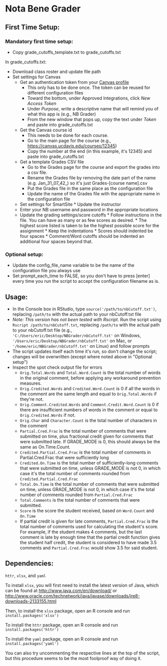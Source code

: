 # Nota Bene Grader

## First Time Setup:  

### Mandatory first time setup:  
* Copy grade_cutoffs_template.txt to grade_cutoffs.txt

In grade_cutoffs.txt:  
* Download class roster and update file path
* Set settings for Canvas
    * Get an authentication token from your [Canvas profile](https://canvas.ucdavis.edu/profile/settings)
        * This only has to be done once. The token can be reused for different
          configuration files
        * Toward the bottom, under Approved Integrations, click *New Access Token*
        * Under *Purpose*, write a descriptive name that will remind you of what this
          app is (e.g., NB Grader)
        * From the new window that pops up, copy the text under *Token* and paste into
          grade_cutoffs.txt
    * Get the Canvas course id
        * This needs to be done for each course.
        * Go to the main page for the course (e.g., https://canvas.ucdavis.edu/courses/12345)
        * Copy the number at the end (in this example, it's 12345) and paste into
          grade_cutoffs.txt
    * Get a template Grades CSV file
        * Go to the Grades page for the course and export the grades into a csv file.
        * Rename the Grades file by removing the date part of the name (e.g.
          Jan_31_07_42_) so it's just Grades-[course name].csv
        * Put the Grades file in the same place as the configuration file
        * Update the name of the Grades file with the appropriate name in the
          configuration file
  * Set settings for SmartSite
        * Update the instructor
  * Enter your NB username and password in the appropriate locations
  * Update the grading settings/score cutoffs
        * Follow instructions in the file. You can have as many or as few scores as
          desired.
        * The highest score listed is taken to be the highest possible score for the
          assignment
        * Keep the indentations
            * Scores should indented be four spaces
            * Comment/Word cutoffs should be indented an additional four spaces beyond
              that.

### Optional setup:  
* Update the config_file_name variable to be the name of the configuration file
  you always use
* Set prompt_each_time to FALSE, so you don't have to press [enter] every time
  you run the script to accept the configuration filename as is.

## Usage:  
* In the Console box in RStudio, type `source('/path/to/nbCutoff.txt')`,
  replacing  `/path/to` with the actual path to your nbCutoff.txt file 
* *Note: This version has not been tested with Rscript.* Run the script using
  `Rscript /path/to/nbCutoff.txt`, replacing `/path/to` with the actual path to
  your nbCutoff.txt file (e.g., `'C:/Users/eric/Desktop/NBGrader/nbCutoff.txt'` on
  Windows, `'/Users/eric/Desktop/NBGrader/nbCutoff.txt'` on Mac, or
  `'/home/eric/NBGrader/nbCutoff.txt'` on Linux) and follow prompts
* The script updates itself each time it's run, so don't change the script;
  changes will be overwritten (except where noted above in "Optional setup")
* Inspect the spot check output file for errors
    * `Orig.Total.Words` and `Total.Word.Count`
      is the total number of words in the original comment, before applying any
      workaround prevention measures.
    * `Orig.Credited.Words` and `Credited.Word.Count`
      is 0 if all the words in the comment are the same length and equal to
      `Orig.Total.Words` if they're not.
    * `Orig.Comment.Credited.Words` and `Comment.Credit.Word.Count`
      is 0 if there are insufficient numbers of words in the comment or equal to
      `Orig.Credited.Words` if not.
    * `Orig.Char` and `Character.Count`
      is the total number of characters in the comment
    * `Partial.Cred.Frac`
      is the total number of comments that were submitted on time, plus fractional
      credit given for comments that were submitted late. If GRADE_MODE is 0, this
      should always be the same as On.Time.Count.
    * `Credited.Partial.Cred.Frac`
      is the total number of comments in Partial.Cred.Frac that were sufficiently
      long
    * `Credited.On.Time`
      is the total number of sufficiently-long comments that were submitted on
      time, unless GRADE_MODE is not 0, in which case it's the total number of
      comments rounded from `Credited.Partial.Cred.Frac`
    * `Total.On.Time`
      is the total number of comments that were submitted on time, unless
      GRADE_MODE is not 0, in which case it's the total number of comments rounded
      from `Partial.Cred.Frac`
    * `Total.Comments`
      is the total number of comments that were submitted.
    * `Score` is the score the student received, based on `Word.Count` and
      `On.Time`
    * If partial credit is given for late comments, `Partial.Cred.Frac` is
      the total number of comments used for calculating the student's score. For
      example, if the student makes 4 comments, but the last comment is late by
      enough time that the partial credit function gives the student half
      credit, the student is considered to have made 3.5 comments and
      `Partial.Cred.Frac` would show 3.5 for said student.

## Dependencies:  
`httr`, `xlsx`, and `yaml`

To install `xlsx`, you will first need to install the latest version of Java, which can
be found at http://www.java.com/en/download/ or
http://www.oracle.com/technetwork/java/javase/downloads/jre8-downloads-2133155.html

Then, to install the `xlsx` package, open an R console and run
`install.packages('xlsx')`

To install the `httr` package, open an R console and run
`install.packages('httr')`

To install the `yaml` package, open an R console and run
`install.packages('yaml')`

You can also try uncommenting the respective lines at the top of the script, but
this procedure seems to be the most foolproof way of doing it.

